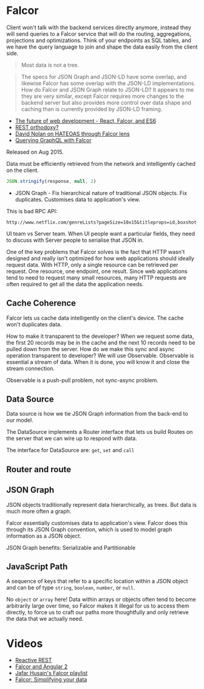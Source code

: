 # Falcor

Client won't talk with the backend services directly anymore, instead they will send queries to a Falcor service that will do the routing, aggregations, projections and optimizations. Think of your endpoints as SQL tables, and we have the query language to join and shape the data easily from the client side.

> Most data is not a tree.

> The specs for JSON Graph and JSON-LD have some overlap, and likewise Falcor has some overlap with the JSON-LD implementations. How do Falcor and JSON Graph relate to JSON-LD? It appears to me they are very similar, except Falcor requires more changes to the backend server but also provides more control over data shape and caching than is currently provided by JSON-LD framing.

* [The future of web development - React, Falcor, and ES6](http://engineering.widen.com/blog/future-of-the-web-react-falcor/)
* [REST orthodoxy?](https://news.ycombinator.com/item?id=9473519)
* [David Nolan on HATEOAS through Falcor lens](https://twitter.com/swannodette/status/642701397813776384)
* [Querying GraphQL with Falcor](http://hueypetersen.com/posts/2015/10/26/querying-graphql-with-falcor/)

Released on Aug 2015.

Data must be efficiently retrieved from the network and intelligently cached on the client.

```js
JSON.stringify(response, null, 2)
```

* JSON Graph - Fix hierarchical nature of traditional JSON objects. Fix duplicates. Customises data to application's view.

This is bad RPC API:

```
http://www.netflix.com/genreLists?pageSize=10x15&titleprops=id,boxshot
```

UI team vs Server team. When UI people want a particular fields, they need to discuss with Server people to serialise that JSON in.

One of the key problems that Falcor solves is the fact that HTTP wasn't designed and really isn't optimized for how web applications should ideally request data. With HTTP, only a single resource can be retrieved per request. One resource, one endpoint, one result. Since web applications tend to need to request many small resources, many HTTP requests are often required to get all the data the application needs.

## Cache Coherence

Falcor lets us cache data intelligently on the client's device. The cache won't duplicates data.

How to make it transparent to the developer? When we request some data, the first 20 records may be in the cache and the next 10 records need to be pulled down from the server. How do we make this sync and async operation transparent to developer? We will use Observable. Observable is essential a stream of data. When it is done, you will know it and close the stream connection.

Observable is a push-pull problem, not sync-async problem.

## Data Source

Data source is how we tie JSON Graph information from the back-end to our model.

The DataSource implements a Router interface that lets us build Routes on the server that we can wire up to respond with data.

The interface for DataSource are: `get`, `set` and `call`

## Router and route

## JSON Graph

JSON objects traditionally represent data hierarchically, as trees. But data is much more often a graph.

Falcor essentially customises data to application's view. Falcor does this through its JSON Graph convention, which is used to model graph information as a JSON object.

JSON Graph benefits: Serializable and Partitionable



## JavaScript Path

A sequence of keys that refer to a specific location within a JSON object and can be of type `string`, `boolean`, `number`, or `null`.

No `object` or `array` here! Data within arrays or objects often tend to become arbitrarily large over time, so Falcor makes it illegal for us to access them directly, to force us to craft our paths more thoughtfully and only retrieve the data that we actually need.

# Videos

* [Reactive REST](http://www.infoq.com/presentations/netflix-reactive-rest)
* [Falcor and Angular 2](https://www.youtube.com/watch?v=WL54eYbTJUw)
* [Jafar Husain's Falcor playlist](https://www.youtube.com/watch?list=PL-7Rk5Igg3dfdxlNKNSMJHfK_yG5ceiZf&v=xby_MUlBOw0)
* [Falcor: Simplifying your data](https://www.youtube.com/watch?v=nCksc3tdM-A)
